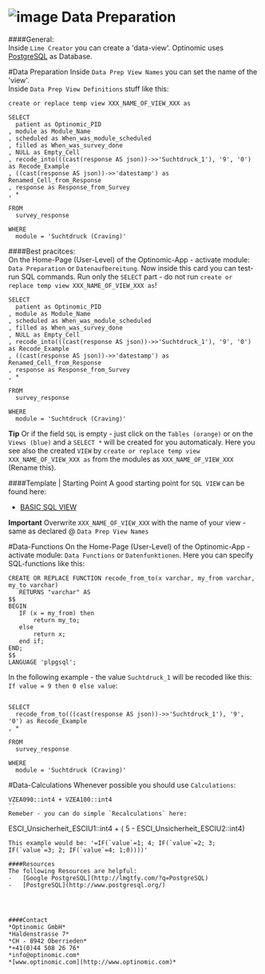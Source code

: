 ![image](http://www.ottiger.org/optinomic_logo/optinomic_logo_small.png)
Data Preparation
================


####General:     
Inside `Lime Creator` you can create a 'data-view'. Optinomic uses [PostgreSQL](http://www.postgresql.org/) as Database.

#Data Preparation
Inside `Data Prep View Names` you can set the name of the 'view'.    
Inside `Data Prep View Definitions` stuff like this:

```
create or replace temp view XXX_NAME_OF_VIEW_XXX as

SELECT
  patient as Optinomic_PID
, module as Module_Name
, scheduled as When_was_module_scheduled
, filled as When_was_survey_done
, NULL as Empty_Cell 
, recode_into(((cast(response AS json))->>'Suchtdruck_1'), '9', '0') as Recode_Example
, ((cast(response AS json))->>'datestamp') as Renamed_Cell_from_Response 
, response as Response_from_Survey
, *

FROM 
  survey_response

WHERE
  module = 'Suchtdruck (Craving)'

```  


####Best pracitces:     
On the Home-Page (User-Level) of the Optinomic-App - activate module: `Data Preparation` or `Datenaufbereitung`. Now inside this card you can test-run SQL commands. Run only the `SELECT` part - do not run `create or replace temp view XXX_NAME_OF_VIEW_XXX as`! 
```
SELECT
  patient as Optinomic_PID
, module as Module_Name
, scheduled as When_was_module_scheduled
, filled as When_was_survey_done
, NULL as Empty_Cell 
, recode_into(((cast(response AS json))->>'Suchtdruck_1'), '9', '0') as Recode_Example
, ((cast(response AS json))->>'datestamp') as Renamed_Cell_from_Response 
, response as Response_from_Survey
, *

FROM 
  survey_response

WHERE
  module = 'Suchtdruck (Craving)'

```  
**Tip** Or if the field `SQL` is empty - just click on the `Tables (orange)` or on the `Views (blue)` and a `SELECT *` will be created for you automaticaly. Here you see also the created `VIEW` by `create or replace temp view XXX_NAME_OF_VIEW_XXX as` from the modules as `XXX_NAME_OF_VIEW_XXX` (Rename this).


####Template |  Starting Point
A good starting point for `SQL VIEW` can be found here:    
-	[BASIC SQL VIEW](https://github.com/Optinomic/optinomic-documentation/blob/master/data_prep/template.sql)  

**Important** Overwrite `XXX_NAME_OF_VIEW_XXX` with the name of your view - same as declared @ `Data Prep View Names` 



#Data-Functions
On the Home-Page (User-Level) of the Optinomic-App - activate module: `Data Functions` or `Datenfunktionen`. Here you can specify SQL-functions like this:

```  
CREATE OR REPLACE FUNCTION recode_from_to(x varchar, my_from varchar, my_to varchar)
   RETURNS "varchar" AS
$$
BEGIN    
   IF (x = my_from) then
       return my_to;
   else
       return x;
   end if;
END;
$$
LANGUAGE 'plpgsql';
```    

In the following example - the value `Suchtdruck_1` will be recoded like this: `If value = 9 then 0 else value`:


```

SELECT
  recode_from_to(((cast(response AS json))->>'Suchtdruck_1'), '9', '0') as Recode_Example
, *

FROM 
  survey_response

WHERE
  module = 'Suchtdruck (Craving)'

```  


#Data-Calculations
Whenever possible you should use `Calculations`:
```
VZEA090::int4 + VZEA100::int4
``
Remeber - you can do simple `Recalculations` here:
```
ESCI_Unsicherheit_ESCIU1::int4 + ( 5 - ESCI_Unsicherheit_ESCIU2::int4)
```
This example would be: '=IF(`value`=1; 4; IF(`value`=2; 3; IF(`value`=3; 2; IF(`value`=4; 1;0))))'

####Resources
The following Resources are helpful:    
-	[Google PostgreSQL](http://lmgtfy.com/?q=PostgreSQL)   
-	[PostgreSQL](http://www.postgresql.org/)    




####Contact
*Optinomic GmbH*   
*Haldenstrasse 7*     
*CH - 8942 Oberrieden*     
*+41(0)44 508 26 76*    
*info@optinomic.com*   
*[www.optinomic.com](http://www.optinomic.com)*     


